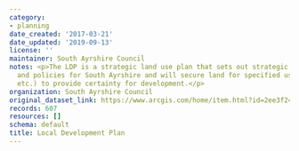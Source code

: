 ```yaml
---
category:
- planning
date_created: '2017-03-21'
date_updated: '2019-09-13'
license: ''
maintainer: South Ayrshire Council
notes: <p>The LDP is a strategic land use plan that sets out strategic spatial priorities
  and policies for South Ayrshire and will secure land for specified uses (e.g. housing/industry
  etc.) to provide certainty for development.</p>
organization: South Ayrshire Council
original_dataset_link: https://www.arcgis.com/home/item.html?id=2ee3f24392c547a288842eb3a62996f0
records: 607
resources: []
schema: default
title: Local Development Plan
---
```

